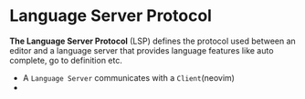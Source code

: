 # Language Server Protocol

**The Language Server Protocol** (LSP) defines the protocol used between an editor and a language server that provides language features like auto complete, go to definition etc.

- A `Language Server` communicates with a `Client`(neovim)
- 